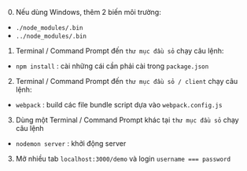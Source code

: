 0. Nếu dùng Windows, thêm 2 biến môi trường:
- `./node_modules/.bin`
- `../node_modules/.bin`
1. Terminal / Command Prompt đến `thư mục đầu sỏ` chạy câu lệnh:
  - `npm install` : cài những cái cần phải cài trong `package.json`
2. Terminal / Command Prompt đến `thư mục đầu sỏ / client` chạy câu lệnh:
  - `webpack` : build các file bundle script dựa vào `webpack.config.js`
3. Dùng một Terminal / Command Prompt khác tại `thư mục đầu sỏ` chạy câu lệnh
  - `nodemon server` : khởi động server
3. Mở nhiều tab `localhost:3000/demo` và login `username === password`
